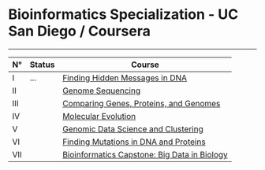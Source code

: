 # Bioinformatics Specialization - UC San Diego / Coursera

---

N°  | Status | Course |
--- | ---    | --- |
I   | ...    | [Finding Hidden Messages in DNA](https://www.coursera.org/learn/dna-analysis?specialization=bioinformatics)
II  |        | [Genome Sequencing](https://www.coursera.org/learn/genome-sequencing)
III |        | [Comparing Genes, Proteins, and Genomes](https://www.coursera.org/learn/comparing-genomes) | [ ]
IV  |        | [Molecular Evolution](https://www.coursera.org/learn/molecular-evolution) | [ ]
V   |        | [Genomic Data Science and Clustering](https://www.coursera.org/learn/genomic-data) | [ ]
VI  |        | [Finding Mutations in DNA and Proteins](https://www.coursera.org/learn/dna-mutations) | [ ]
VII |        | [Bioinformatics Capstone: Big Data in Biology](https://www.coursera.org/learn/bioinformatics-project) | [ ]
